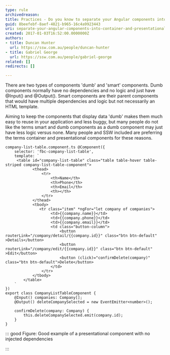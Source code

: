 ```yaml
---
type: rule
archivedreason: 
title: Practices - Do you know to separate your Angular components into container and presentational components?
guid: 8beefebf-8aef-4821-b965-16c4a9923443
uri: separate-your-angular-components-into-container-and-presentational
created: 2017-01-03T16:52:00.0000000Z
authors:
- title: Duncan Hunter
  url: https://ssw.com.au/people/duncan-hunter
- title: Gabriel George
  url: https://ssw.com.au/people/gabriel-george
related: []
redirects: []

---
```


There are two types of components 'dumb' and 'smart' components. Dumb components normally have no dependencies and no logic and just have @Input() and @Output(). Smart components are their parent components that would have multiple dependencies and logic but not necessarily an HTML template.

<!--endintro-->

Aiming to keep the components that display data 'dumb' makes them much easy to reuse in your application and less buggy, but many people do not like the terms smart and dumb components as a dumb component may just have less logic versus none. Many people and SSW included are preferring the terms container and presentational components for these reasons.



```
company-list-table.component.ts @Component({
    selector: 'fbc-company-list-table',
    template: `
     <table id="company-list-table" class="table table-hover table-striped company-list-table-component">
            <thead>
                <tr>
                    <th>Name</th>
                    <th>Phone</th>
                    <th>Email</th>
                    <th></th>
                </tr>
            </thead>
            <tbody>
               <tr class="item" *ngFor="let company of companies">
                    <td>{{company.name}}</td>
                    <td>{{company.phone}}</td>
                    <td>{{company.email}}</td>
                    <td class="button-column">
                        <button routerLink="/company/detail/{{company.id}}" class="btn btn-default" >Details</button>
                        <button routerLink="/company/edit/{{company.id}}" class="btn btn-default" >Edit</button>
                        <button (click)="confirmDelete(company)" class="btn btn-default">Delete</button>
                    </td>
                </tr>
            </tbody>
        </table>
    `
})
export class CompanyListTableComponent {
    @Input() companies: Company[];
    @Output() deleteCompanySelected = new EventEmitter<number>();
     
    confirmDelete(company: Company) {
        this.deleteCompanySelected.emit(company.id);
    }
}
```




::: good
Figure: Good example of a presentational component with no injected dependencies

:::

